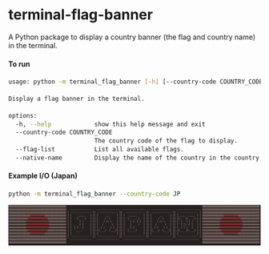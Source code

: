 # terminal-flag-banner
A Python package to display a country banner (the flag and country name) in the terminal.

#### To run
```sh
usage: python -m terminal_flag_banner [-h] [--country-code COUNTRY_CODE] [--flag-list] [--native-name]

Display a flag banner in the terminal.

options:
  -h, --help            show this help message and exit
  --country-code COUNTRY_CODE
                        The country code of the flag to display.
  --flag-list           List all available flags.
  --native-name         Display the name of the country in the country's native language.
```

#### Example I/O (Japan)
```sh
python -m terminal_flag_banner --country-code JP
```
![Japan expected output](images/expected_output_japan.png)